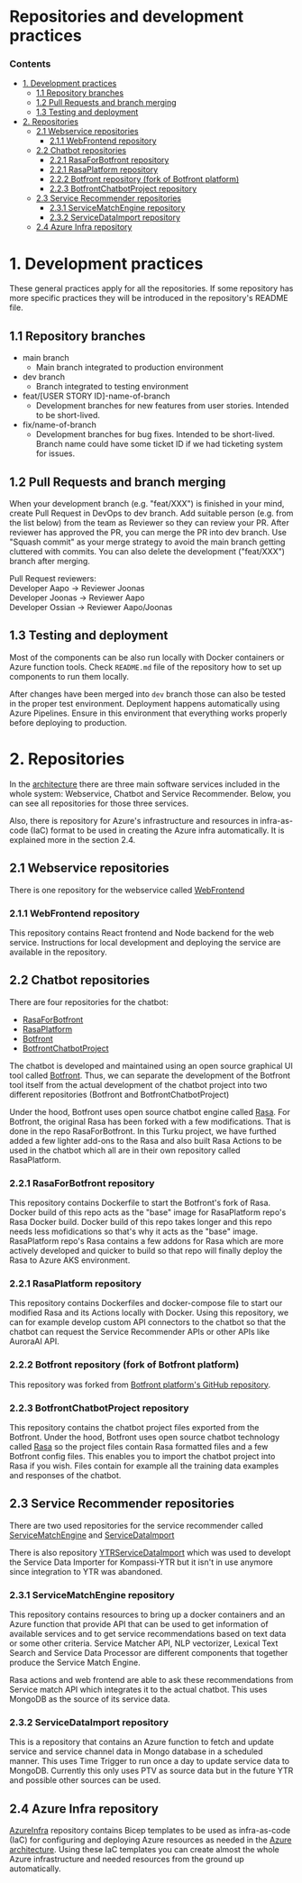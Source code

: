 # Repositories and development practices <!-- omit in toc -->

### Contents <!-- omit in toc -->

- [1. Development practices](#1-development-practices)
  - [1.1 Repository branches](#11-repository-branches)
  - [1.2 Pull Requests and branch merging](#12-pull-requests-and-branch-merging)
  - [1.3 Testing and deployment](#13-testing-and-deployment)
- [2. Repositories](#2-repositories)
  - [2.1 Webservice repositories](#21-webservice-repositories)
    - [2.1.1 WebFrontend repository](#211-webfrontend-repository)
  - [2.2 Chatbot repositories](#22-chatbot-repositories)
    - [2.2.1 RasaForBotfront repository](#221-rasaforbotfront-repository)
    - [2.2.1 RasaPlatform repository](#221-rasaplatform-repository)
    - [2.2.2 Botfront repository (fork of Botfront platform)](#222-botfront-repository-fork-of-botfront-platform)
    - [2.2.3 BotfrontChatbotProject repository](#223-botfrontchatbotproject-repository)
  - [2.3 Service Recommender repositories](#23-service-recommender-repositories)
    - [2.3.1 ServiceMatchEngine repository](#231-servicematchengine-repository)
    - [2.3.2 ServiceDataImport repository](#232-servicedataimport-repository)
  - [2.4 Azure Infra repository](#24-azure-infra-repository)

# 1. Development practices

These general practices apply for all the repositories. If some repository has more specific practices they will be introduced in the repository's README file.

## 1.1 Repository branches

- main branch
  - Main branch integrated to production environment
- dev branch
  - Branch integrated to testing environment
- feat/[USER STORY ID]-name-of-branch
  - Development branches for new features from user stories. Intended to be short-lived.
- fix/name-of-branch
  - Development branches for bug fixes. Intended to be short-lived. Branch name could have some ticket ID if we had ticketing system for issues.

## 1.2 Pull Requests and branch merging

When your development branch (e.g. "feat/XXX") is finished in your mind, create Pull Request in DevOps to dev branch. Add suitable person (e.g. from the list below) from the team as Reviewer so they can review your PR. After reviewer has approved the PR, you can merge the PR into dev branch. Use "Squash commit" as your merge strategy to avoid the main branch getting cluttered with commits. You can also delete the development ("feat/XXX") branch after merging.

Pull Request reviewers: <br>
Developer Aapo -> Reviewer Joonas <br>
Developer Joonas -> Reviewer Aapo <br>
Developer Ossian -> Reviewer Aapo/Joonas <br>

## 1.3 Testing and deployment

Most of the components can be also run locally with Docker containers or Azure function tools. Check `README.md` file of the repository how to set up components to run them locally.

After changes have been merged into `dev` branch those can also be tested in the proper test environment. Deployment happens automatically using Azure Pipelines. Ensure in this environment that everything works properly before deploying to production.

# 2. Repositories

In the [architecture](/arkkitehtuuri.md#palveluohjausalustan-tarkempi-arkkitehtuuri-c4-level-2) there are three main software services included in the whole system: Webservice, Chatbot and Service Recommender. Below, you can see all repositories for those three services.

Also, there is repository for Azure's infrastructure and resources in infra-as-code (IaC) format to be used in creating the Azure infra automatically. It is explained more in the section 2.4.

## 2.1 Webservice repositories

There is one repository for the webservice called [WebFrontend](https://github.com/City-of-Turku/PaohWebFrontend)

### 2.1.1 WebFrontend repository

This repository contains React frontend and Node backend for the web service. Instructions for local development and deploying the service are available in the repository.

## 2.2 Chatbot repositories

There are four repositories for the chatbot:

- [RasaForBotfront](https://github.com/City-of-Turku/PaohRasaForBotfront)
- [RasaPlatform](https://github.com/City-of-Turku/PaohRasaPlatform)
- [Botfront](https://github.com/City-of-Turku/PaohBotfront)
- [BotfrontChatbotProject](https://github.com/City-of-Turku/PaohBotfrontChatbotProject)

The chatbot is developed and maintained using an open source graphical UI tool called [Botfront](https://botfront.io/docs/rasa/getting-started/). Thus, we can separate the development of the Botfront tool itself from the actual development of the chatbot project into two different repositories (Botfront and BotfrontChatbotProject)

Under the hood, Botfront uses open source chatbot engine called [Rasa](https://rasa.com/). For Botfront, the original Rasa has been forked with a few modifications. That is done in the repo RasaForBotfront. In this Turku project, we have furthed added a few lighter add-ons to the Rasa and also built Rasa Actions to be used in the chatbot which all are in their own repository called RasaPlatform.

### 2.2.1 RasaForBotfront repository

This repository contains Dockerfile to start the Botfront's fork of Rasa. Docker build of this repo acts as the "base" image for RasaPlatform repo's Rasa Docker build. Docker build of this repo takes longer and this repo needs less mofidications so that's why it acts as the "base" image. RasaPlatform repo's Rasa contains a few addons for Rasa which are more actively developed and quicker to build so that repo will finally deploy the Rasa to Azure AKS environment.

### 2.2.1 RasaPlatform repository

This repository contains Dockerfiles and docker-compose file to start our modified Rasa and its Actions locally with Docker. Using this repository, we can for example develop custom API connectors to the chatbot so that the chatbot can request the Service Recommender APIs or other APIs like AuroraAI API.

### 2.2.2 Botfront repository (fork of Botfront platform)

This repository was forked from [Botfront platform's GitHub repository](https://github.com/botfront/botfront).

### 2.2.3 BotfrontChatbotProject repository

This repository contains the chatbot project files exported from the Botfront. Under the hood, Botfront uses open source chatbot technology called [Rasa](https://rasa.com/docs/rasa/) so the project files contain Rasa formatted files and a few Botfront config files. This enables you to import the chatbot project into Rasa if you wish. Files contain for example all the training data examples and responses of the chatbot.

## 2.3 Service Recommender repositories

There are two used repositories for the service recommender called [ServiceMatchEngine](https://github.com/City-of-Turku/PaohServiceMatchEngine) and [ServiceDataImport](https://github.com/City-of-Turku/PaohServiceDataImport)

There is also repository [YTRServiceDataImport](https://github.com/City-of-Turku/PaohYTRServiceDataImport) which was used to developt the Service Data Importer for Kompassi-YTR but it isn't in use anymore since integration to YTR was abandoned.

### 2.3.1 ServiceMatchEngine repository

This repository contains resources to bring up a docker containers and an Azure function that provide API that can be used to get information of available services and to get service recommendations based on text data or some other criteria. Service Matcher API, NLP vectorizer, Lexical Text Search and Service Data Processor are different components that together produce the Service Match Engine.

Rasa actions and web frontend are able to ask these recommendations from Service match API which integrates it to the actual chatbot. This uses MongoDB as the source of its service data.

### 2.3.2 ServiceDataImport repository

This is a repository that contains an Azure function to fetch and update service and service channel data in Mongo database in a scheduled manner. This uses Time Trigger to run once a day to update service data to MongoDB. Currently this only uses PTV as source data but in the future YTR and possible other sources can be used.

## 2.4 Azure Infra repository

[AzureInfra](https://github.com/City-of-Turku/PaohAzureInfra) repository contains Bicep templates to be used as infra-as-code (IaC) for configuring and deploying Azure resources as needed in the [Azure architecture](/azure-arkkitehtuuri.md). Using these IaC templates you can create almost the whole Azure infrastructure and needed resources from the ground up automatically.
